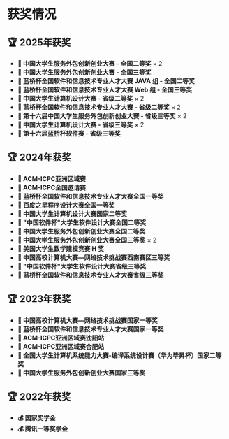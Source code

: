 # 获奖情况

## 🏆 2025年获奖
- **🥈 中国大学生服务外包创新创业大赛 - 全国二等奖** × 2
- **🥉 中国大学生服务外包创新创业大赛 - 全国三等奖**
- **🥈 蓝桥杯全国软件和信息技术专业人才大赛 JAVA 组 - 全国二等奖**
- **🥉 蓝桥杯全国软件和信息技术专业人才大赛 Web 组 - 全国三等奖**
- **🥈 中国大学生计算机设计大赛 - 省级二等奖** × 2
- **🥈 蓝桥杯全国软件和信息技术专业人才大赛 - 省级二等奖** × 2
- **🥉 第十六届中国大学生服务外包创新创业大赛 - 省级三等奖** × 2
- **🥉 中国大学生计算机设计大赛 - 省级三等奖** × 2
- **🥉 第十六届蓝桥杯软件赛 - 省级三等奖**

## 🏆 2024年获奖
- **🥈 ACM-ICPC亚洲区域赛**
- **🥇 ACM-ICPC全国邀请赛**
- **🥇 蓝桥杯全国软件和信息技术专业人才大赛全国一等奖**
- **🥇 百度之星程序设计大赛全国一等奖**
- **🥈 中国大学生计算机设计大赛国家二等奖**
- **🥈 "中国软件杯"大学生软件设计大赛全国二等奖**
- **🥈 中国大学生服务外包创新创业大赛全国二等奖**
- **🥉 中国大学生服务外包创新创业大赛全国三等奖** × 2
- **🏅 美国大学生数学建模竞赛 H 奖**
- **🥉 中国高校计算机大赛—网络技术挑战赛西南赛区三等奖**
- **🥉 "中国软件杯"大学生软件设计大赛省级三等奖**
- **🥉 蓝桥杯全国软件和信息技术专业人才大赛省级三等奖**

## 🏆 2023年获奖
- **🥇 中国高校计算机大赛—网络技术挑战赛国家一等奖**
- **🥇 蓝桥杯全国软件和信息技术专业人才大赛国家一等奖**
- **🥈 ACM-ICPC亚洲区域赛沈阳站**
- **🥈 ACM-ICPC亚洲区域赛合肥站**
- **🥈 全国大学生计算机系统能力大赛-编译系统设计赛（华为毕昇杯）国家二等奖**
- **🥉 中国大学生服务外包创新创业大赛国家三等奖**

## 🏆 2022年获奖
- **💰 国家奖学金**
- **💰 腾讯一等奖学金** 
